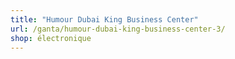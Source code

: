 ```yaml
---
title: "Humour Dubai King Business Center"
url: /ganta/humour-dubai-king-business-center-3/
shop: électronique
---
```

